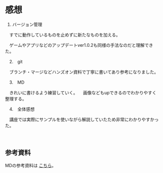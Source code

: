 
# 感想


1. バージョン管理

　すでに動作しているものを止めずに新たなものを加える。

　ゲームやアプリなどのアップデートver1.0.2も同様の手法なのだと理解できた。


　2.　git 

　ブランチ・マージなどハンズオン資料で丁寧に書いてあり参考になりました。

　3.　MD

　きれいに書けるよう練習していく。
　画像などもupできるのでわかりやすく整理する。

　4.　全体感想

　講座では実際にサンプルを使いながら解説していたため非常にわかりやすかった。

　
## 参考資料

MDの参考資料は
[こちら](https://gist.github.com/mignonstyle/083c9e1651d7734f84c99b8cf49d57fa)。